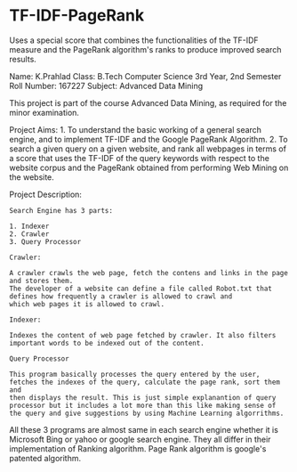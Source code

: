 # TF-IDF-PageRank
Uses a special score that combines the functionalities of the TF-IDF measure and the PageRank algorithm's ranks to produce improved search results.

Name: K.Prahlad
Class: B.Tech Computer Science 3rd Year, 2nd Semester
Roll Number: 167227
Subject: Advanced Data Mining

This project is part of the course Advanced Data Mining, as required for the minor examination.

Project Aims:
	1. To understand the basic working of a general search engine, and to implement TF-IDF and the Google PageRank Algorithm. 
	2. To search a given query on a given website, and rank all webpages in terms of a score that uses the TF-IDF of the query keywords with respect to the website corpus and the PageRank obtained from performing Web Mining on the website.

Project Description:
	
	Search Engine has 3 parts:

	1. Indexer
	2. Crawler
	3. Query Processor

	Crawler:

	A crawler crawls the web page, fetch the contens and links in the page and stores them. 
	The developer of a website can define a file called Robot.txt that defines how frequently a crawler is allowed to crawl and 
	which web pages it is allowed to crawl.

	Indexer:

	Indexes the content of web page fetched by crawler. It also filters important words to be indexed out of the content.

	Query Processor

	This program basically processes the query entered by the user, fetches the indexes of the query, calculate the page rank, sort them and 
	then displays the result. This is just simple explanantion of query processor but it includes a lot more than this like making sense of 
	the query and give suggestions by using Machine Learning algorrithms.

All these 3 programs are almost same in each search engine whether it is Microsoft Bing or yahoo or google search engine. They all differ
in their implementation of Ranking algorithm. 
Page Rank algorithm is google's patented algorithm.
